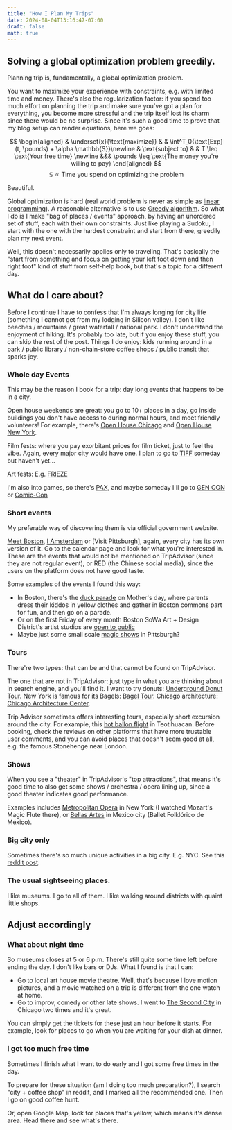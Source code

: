 ```yaml
---
title: "How I Plan My Trips"
date: 2024-08-04T13:16:47-07:00
draft: false
math: true
---
```


## Solving a global optimization problem greedily.

Planning trip is, fundamentally, a global optimization problem.

You want to maximize your experience with constraints, e.g. with limited time and money. There's also the regularization factor: if you spend too much effort on planning the trip and make sure you've got a plan for everything, you become more stressful and the trip itself lost its charm since there would be no surprise. Since it's such a good time to prove that my blog setup can render equations, here we goes:

$$
\begin{aligned}
& \underset{x}{\text{maximize}} & & \int^T_0{\text{Exp}(t, \pounds) + \alpha \mathbb{S}}\newline
& \text{subject to}
& & T \leq \text{Your free time} \newline
&&& \pounds \leq \text{The money you're willing to pay}
\end{aligned}
$$
$$
\mathbb{S} \propto \text{Time you spend on optimizing the problem}
$$

Beautiful.

Global optimization is hard (real world problem is never as simple as [linear programming](https://en.wikipedia.org/wiki/Linear_programming)). A reasonable alternative is to use [Greedy algorithm](https://en.wikipedia.org/wiki/Greedy_algorithm). So what I do is I make "bag of places / events" approach, by having an unordered set of stuff, each with their own constraints. Just like playing a Sudoku, I start with the one with the hardest constraint and start from there, greedily plan my next event.

Well, this doesn't necessarily applies only to traveling. That's basically the "start from something and focus on getting your left foot down and then right foot" kind of stuff from self-help book, but that's a topic for a different day.

## What do I care about?

Before I continue I have to confess that I'm always longing for city life (something I cannot get from my lodging in Silicon valley). I don't like beaches / mountains / great waterfall / national park. I don't understand the enjoyment of hiking. It's probably too late, but if you enjoy these stuff, you can skip the rest of the post. Things I do enjoy: kids running around in a park / public library / non-chain-store coffee shops / public transit that sparks joy.

### Whole day Events

This may be the reason I book for a trip: day long events that happens to be in a city.

Open house weekends are great: you go to 10+ places in a day, go inside buildings you don't have access to during normal hours, and meet friendly volunteers! For example, there's [Open House Chicago](https://openhousechicago.org/) and [Open House New York](https://ohny.org/).

Film fests: where you pay exorbitant prices for film ticket, just to feel the vibe. Again, every major city would have one. I plan to go to [TIFF](https://www.tiff.net/) someday but haven't yet...

Art fests: E.g. [FRIEZE](https://www.frieze.com/fairs/frieze-london-frieze-masters)

I'm also into games, so there's [PAX](https://www.pax.com/), and maybe someday I'll go to [GEN CON](https://www.gencon.com/) or [Comic-Con](https://www.comic-con.org/cc/)

### Short events

My preferable way of discovering them is via official government website. 

[Meet Boston](https://www.comic-con.org/cc/), [I Amsterdam](https://www.visitpittsburgh.com/) or [Visit Pittsburgh], again, every city has its own version of it. Go to the calendar page and look for what you're interested in. These are the events that would not be mentioned on TripAdvisor (since they are not regular event), or RED (the Chinese social media), since the users on the platform does not have good taste.

Some examples of the events I found this way:
- In Boston, there's the [duck parade](https://friendsofthepublicgarden.org/events/ducklingday/) on Mother's day, where parents dress their kiddos in yellow clothes and gather in Boston commons part for fun, and then go on a parade. 
- Or on the first Friday of every month Boston SoWa Art + Design District's artist studios are [open to public](https://www.sowaboston.com/first-fridays/)
- Maybe just some small scale [magic shows](https://trustarts.org/) in Pittsburgh?

### Tours

There're two types: that can be and that cannot be found on TripAdvisor.

The one that are not in TripAdvisor: just type in what you are thinking about in search engine, and you'll find it. I want to try donuts: [Underground Donut Tour](https://www.undergrounddonuttour.com/). New York is famous for its Bagels: [Bagel Tour](https://www.nycbageltours.com/). Chicago architecture: [Chicago Architecture Center](https://www.architecture.org/tours/).

Trip Advisor sometimes offers interesting tours, especially short excursion around the city. For example, this [hot ballon flight](https://www.tripadvisor.com/AttractionProductReview-g499421-d24962104-Balloon_flight_with_pick_up_in_CDMX_Breakfast_in_a_natural_cave-San_Juan_Teotihuac.html) in Teotihuacan. Before booking, check the reviews on other platforms that have more trustable user comments, and you can avoid places that doesn't seem good at all, e.g. the famous Stonehenge near London.

### Shows

When you see a "theater" in TripAdvisor's "top attractions", that means it's good time to also get some shows / orchestra / opera lining up, since a good theater indicates good performance.

Examples includes [Metropolitan Opera](https://www.metopera.org/) in New York (I watched Mozart's Magic Flute there), or [Bellas Artes](https://balletfolkloricodemexico.com.mx/) in Mexico city (Ballet Folklórico de México).

### Big city only

Sometimes there's so much unique activities in a big city. E.g. NYC. See this [reddit post](https://www.reddit.com/r/AskNYC/comments/93usax/another_unique_nyc_experiences_post/).

### The usual sightseeing places.

I like museums. I go to all of them. I like walking around districts with quaint little shops.

## Adjust accordingly

### What about night time

So museums closes at 5 or 6 p.m. There's still quite some time left before ending the day. I don't like bars or DJs. What I found is that I can:
- Go to local art house movie theatre. Well, that's because I love motion pictures, and a movie watched on a trip is different from the one watch at home.
- Go to improv, comedy or other late shows. I went to [The Second City](https://www.secondcity.com/) in Chicago two times and it's great.

You can simply get the tickets for these just an hour before it starts. For example, look for places to go when you are waiting for your dish at dinner.

### I got too much free time

Sometimes I finish what I want to do early and I got some free times in the day. 

To prepare for these situation (am I doing too much preparation?), I search "city + coffee shop" in reddit, and I marked all the recommended one. Then I go on good coffee hunt.

Or, open Google Map, look for places that's yellow, which means it's dense area. Head there and see what's there.